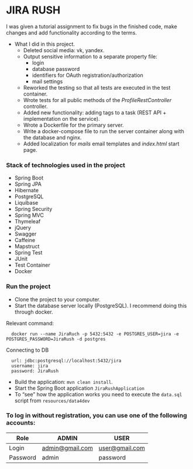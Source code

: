 # JIRA RUSH

I was given a tutorial assignment to fix bugs in the finished code, make changes and add functionality according to the terms.

- What I did in this project.
  - Deleted social media: vk, yandex.
  - Output sensitive information to a separate property file:
      - login
      - database password
      - identifiers for OAuth registration/authorization
      - mail settings
  - Reworked the testing so that all tests are executed in the test container.
  - Wrote tests for all public methods of the _ProfileRestController_ controller.
  - Added new functionality: adding tags to a task (REST API + implementation on the service).
  - Wrote a Dockerfile for the primary server.
  - Write a docker-compose file to run the server container along with the database and nginx.
  - Added localization for _mails_ email templates and _index.html_ start page.

### Stack of technologies used in the project

- Spring Boot
- Spring JPA
- Hibernate
- PostgreSQL
- Liquibase
- Spring Security
- Spring MVC
- Thymeleaf
- jQuery
- Swagger
- Caffeine
- Mapstruct
- Spring Test
- JUnit
- Test Container
- Docker

### Run the project

- Clone the project to your computer.
- Start the database server locally (PostgreSQL). I recommend doing this through docker.

Relevant command:
```
  docker run --name JiraRuch -p 5432:5432 -e POSTGRES_USER=jira -e POSTGRES_PASSWORD=JiraRush -d postgres
```
Connecting to DB
```
  url: jdbc:postgresql://localhost:5432/jira
  username: jira
  password: JiraRush
```

- Build the application: `mvn clean install`.
- Start the Spring Boot application `JiraRushApplication`
- To “see” how the application works you need to execute the `data.sql` script from `resources/data4dev`

### To log in without registration, you can use one of the following accounts:
| Role     | ADMIN           | USER            |
|----------|-----------------|-----------------|
| Login    | admin@gmail.com | user@gmail.com  |
| Password | admin           | password        |
